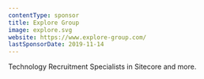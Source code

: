 ```yaml
---
contentType: sponsor
title: Explore Group
image: explore.svg
website: https://www.explore-group.com/
lastSponsorDate: 2019-11-14
---
```

Technology Recruitment Specialists in Sitecore and more.